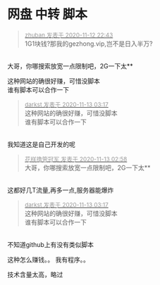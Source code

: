 # 网盘 中转 脚本


<div class="quote"><blockquote><font size="2"><a href="https://www.hostloc.com/forum.php?mod=redirect&amp;goto=findpost&amp;pid=9445977&amp;ptid=765960" target="_blank"><font color="#999999">zhuban 发表于 2020-11-12 22:43</font></a></font><br />
1G1块钱?那我的gezhong.vip,岂不是日入半万?</blockquote></div><br />
大哥，你哪搜索放宽一点限制吧，2G一下太**<img id="aimg_d83Hk" onclick="zoom(this, this.src, 0, 0, 0)" class="zoom" src="https://cdn.jsdelivr.net/gh/hishis/forum-master/public/images/patch.gif" onmouseover="img_onmouseoverfunc(this)" onload="thumbImg(this)" border="0" alt="" />

这种网站的确很好赚，可惜没脚本<br />
谁有脚本可以合作一下

<div class="quote"><blockquote><font size="2"><a href="https://www.hostloc.com/forum.php?mod=redirect&amp;goto=findpost&amp;pid=9446529&amp;ptid=765960" target="_blank"><font color="#999999">darkst 发表于 2020-11-13 03:17</font></a></font><br />
这种网站的确很好赚，可惜没脚本<br />
谁有脚本可以合作一下</blockquote></div><br />
我知道这是自己开发的呢

<div class="quote"><blockquote><font size="2"><a href="https://www.hostloc.com/forum.php?mod=redirect&amp;goto=findpost&amp;pid=9446522&amp;ptid=765960" target="_blank"><font color="#999999">花样撸管冠军 发表于 2020-11-13 02:58</font></a></font><br />
大哥，你哪搜索放宽一点限制吧，2G一下太**</blockquote></div><br />
这都好几T流量,再多一点,服务器能爆炸<img src="static/image/smiley/default/sad.gif" smilieid="2" border="0" alt="" />

<div class="quote"><blockquote><font size="2"><a href="https://www.hostloc.com/forum.php?mod=redirect&amp;goto=findpost&amp;pid=9446529&amp;ptid=765960" target="_blank"><font color="#999999">darkst 发表于 2020-11-13 03:17</font></a></font><br />
这种网站的确很好赚，可惜没脚本<br />
谁有脚本可以合作一下</blockquote></div><br />
不知道github上有没有类似脚本

这种怎么赚钱。。 我有程序。。

技术含量太高，略过
